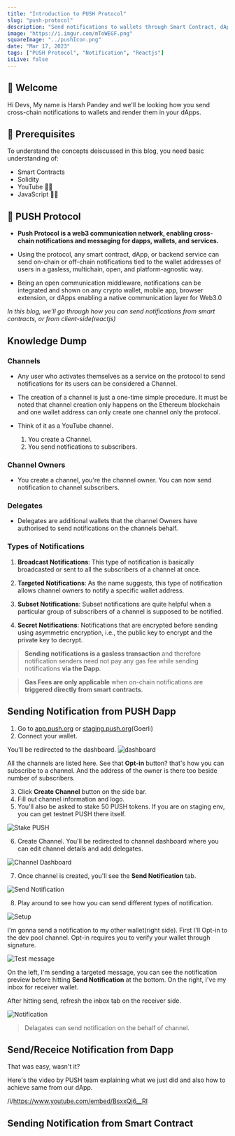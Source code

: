 ```yaml
---
title: "Introduction to PUSH Protocol"
slug: "push-protocol"
description: "Send notifications to wallets through Smart Contract, dApp, or Backend service. Decentralized communication & notification protocol for Web3."
image: "https://i.imgur.com/mToWEGF.png"
squareImage: "../pushIcon.png"
date: "Mar 17, 2023"
tags: ["PUSH Protocol", "Notification", "Reactjs"]
isLive: false
---
```


## 👋 Welcome

Hi Devs, My name is Harsh Pandey and we'll be looking how you send cross-chain notifications to wallets and render them in your dApps.

## 👀 Prerequisites

To understand the concepts deiscussed in this blog, you need basic understanding of:

- Smart Contracts
- Solidity
- YouTube 😶‍🌫️
- JavaScript 🤷‍♂️

## 🔔 PUSH Protocol

- **Push Protocol is a web3 communication network, enabling cross-chain notifications and messaging for dapps, wallets, and services.**

- Using the protocol, any smart contract, dApp, or backend service can send on-chain or off-chain notifications tied to the wallet addresses of users in a gasless, multichain, open, and platform-agnostic way.

- Being an open communication middleware, notifications can be integrated and shown on any crypto wallet, mobile app, browser extension, or dApps enabling a native communication layer for Web3.0

_In this blog, we'll go through how you can send notifications from smart contracts, or from client-side(reactjs)_

## Knowledge Dump

### **Channels**

- Any user who activates themselves as a service on the protocol to send notifications for its users can be considered a Channel.

- The creation of a channel is just a one-time simple procedure. It must be noted that channel creation only happens on the Ethereum blockchain and one wallet address can only create one channel only the protocol.

- Think of it as a YouTube channel.
  1. You create a Channel.
  2. You send notifications to subscribers.

### **Channel Owners**

- You create a channel, you're the channel owner. You can now send notification to channel subscribers.

### **Delegates**

- Delegates are additional wallets that the channel Owners have authorised to send notifications on the channels behalf.

### Types of Notifications

1. **Broadcast Notifications**: This type of notification is basically broadcasted or sent to all the subscribers of a channel at once.

2. **Targeted Notifications**: As the name suggests, this type of notification allows channel owners to notify a specific wallet address.

3. **Subset Notifications**: Subset notifications are quite helpful when a particular group of subscribers of a channel is supposed to be notified.

4. **Secret Notifications**: Notifications that are encrypted before sending using asymmetric encryption, i.e., the public key to encrypt and the private key to decrypt.

> **Sending notifications is a gasless transaction** and therefore notification senders need not pay any gas fee while sending notifications **via the Dapp**.

> **Gas Fees are only applicable** when on-chain notifications are **triggered directly from smart contracts**.

## Sending Notification from PUSH Dapp

1. Go to [app.push.org](https://app.push.org/) or [staging.push.org](https://staging.push.org/)(Goerli)
2. Connect your wallet.

You'll be redirected to the dashboard.
![dashboard](https://i.imgur.com/r3wukQ8.png)

All the channels are listed here. See that **Opt-in** button? that's how you can subscribe to a channel. And the address of the owner is there too beside number of subscribers.

3. Click **Create Channel** button on the side bar.
4. Fill out channel information and logo.
5. You'll also be asked to stake 50 PUSH tokens. If you are on staging env, you can get testnet PUSH there itself.

![Stake PUSH](https://i.imgur.com/hkJWShV.png)

6. Create Channel. You'll be redirected to channel dashboard where you can edit channel details and add delegates.

![Channel Dashboard](https://i.imgur.com/XZsUUQp.png)

7. Once channel is created, you'll see the **Send Notification** tab.

![Send Notification](https://i.imgur.com/dFkCTwr.png)

8. Play around to see how you can send different types of notification.

![Setup](https://i.imgur.com/3dnjCgy.png)

I'm gonna send a notification to my other wallet(right side). First I'll Opt-in to the dev pool channel. Opt-in requires you to verify your wallet through signature.

![Test message](https://i.imgur.com/u7wKee0.png)

On the left, I'm sending a targeted message, you can see the notification preview before hitting **Send Notification** at the bottom.
On the right, I've my inbox for receiver wallet.

After hitting send, refresh the inbox tab on the receiver side.

![Notification](https://i.imgur.com/bTiwpVv.png)

> Delagates can send notification on the behalf of channel.

## Send/Receice Notification from Dapp

That was easy, wasn't it?

Here's the video by PUSH team explaining what we just did and also how to achieve same from our dApp.

/i/https://www.youtube.com/embed/BsxxQj6__RI

## Sending Notification from Smart Contract
